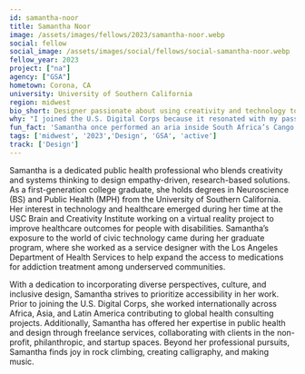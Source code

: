 ```yaml
---
id: samantha-noor
title: Samantha Noor
image: /assets/images/fellows/2023/samantha-noor.webp
social: fellow
social_image: /assets/images/social/fellows/social-samantha-noor.webp
fellow_year: 2023
project: ["na"]
agency: ["GSA"]
hometown: Corona, CA
university: University of Southern California
region: midwest
bio_short: Designer passionate about using creativity and technology to create a more equitable government
why: "I joined the U.S. Digital Corps because it resonated with my passion for utilizing technology to promote social good and provided me an opportunity to enact meaningful change in government and policymaking. This unique opportunity allows me to work in a role where I can contribute to fostering trust in government, enhancing equity of service delivery, and making a substantial impact on those in need. Moreover, I am thrilled to be part of a cohort that offers unparalleled mentorship, training, and a supportive community that values public service."
fun_fact: 'Samantha once performed an aria inside South Africa’s Cango Caves.'
tags: ['midwest', '2023','Design', 'GSA', 'active']
track: ['Design']
---
```


Samantha is a dedicated public health professional who blends creativity and systems thinking to design empathy-driven, research-based solutions. As a first-generation college graduate, she holds degrees in Neuroscience (BS) and Public Health (MPH) from the University of Southern California. Her interest in technology and healthcare emerged during her time at the USC Brain and Creativity Institute working on a virtual reality project to improve healthcare outcomes for people with disabilities. Samantha’s exposure to the world of civic technology came during her graduate program, where she worked as a service designer with the Los Angeles Department of Health Services to help expand the access to medications for addiction treatment among underserved communities.

With a dedication to incorporating diverse perspectives, culture, and inclusive design, Samantha strives to prioritize accessibility in her work. Prior to joining the U.S. Digital Corps, she worked internationally across Africa, Asia, and Latin America contributing to global health consulting projects. Additionally, Samantha has offered her expertise in public health and design through freelance services, collaborating with clients in the non-profit, philanthropic, and startup spaces. Beyond her professional pursuits, Samantha finds joy in rock climbing, creating calligraphy, and making music.
